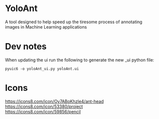 # YoloAnt
A tool designed to help speed up the tiresome process of annotating images in Machine Learning applications

# Dev notes
When updating the ui run the following to generate the new _ui python file: 
``` 
pyuic6 -o yoloAnt_ui.py yoloAnt.ui
```

# Icons
https://icons8.com/icon/Oy7ABoKhzle4/ant-head
https://icons8.com/icon/53380/project
https://icons8.com/icon/59856/pencil